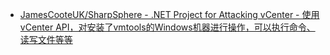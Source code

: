 * [JamesCooteUK/SharpSphere - .NET Project for Attacking vCenter - 使用 vCenter API，对安装了vmtools的Windows机器进行操作，可以执行命令、读写文件等等](https://github.com/JamesCooteUK/SharpSphere)
